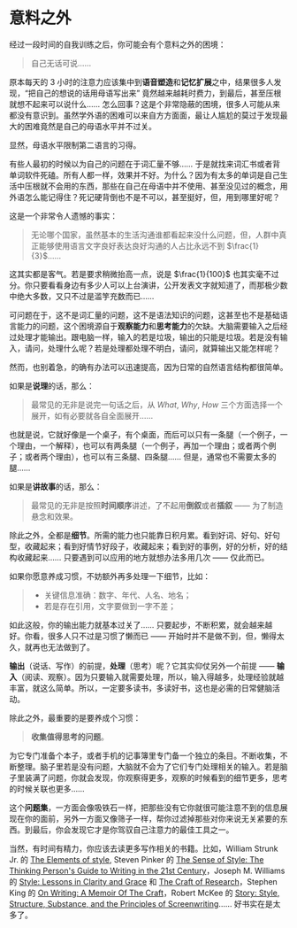 # 意料之外

经过一段时间的自我训练之后，你可能会有个意料之外的困境：

> 自己无话可说……

原本每天的 3 小时的注意力应该集中到**语音塑造**和**记忆扩展**之中，结果很多人发现，“把自己的想说的话用母语写出来” 竟然越来越耗时费力，到最后，甚至压根就想不起来可以说什么…… 怎么回事？这是个非常隐蔽的困境，很多人可能从来都没有意识到。虽然学外语的困难可以来自方方面面，最让人尴尬的莫过于发现最大的困难竟然是自己的母语水平并不过关。

显然，母语水平限制第二语言的习得。

有些人最初的时候以为自己的问题在于词汇量不够…… 于是就找来词汇书或者背单词软件死磕。所有人都一样，效果并不好。为什么？因为有太多的单词是自己生活中压根就不会用的东西，那些在自己在母语中并不使用、甚至没见过的概念，用外语怎么能记得住？死记硬背倒也不是不可以，甚至挺好，但，用到哪里好呢？

这是一个非常令人遗憾的事实：

> 无论哪个国家，虽然基本的生活沟通谁都看起来没什么问题，但，人群中真正能够使用语言文字良好表达良好沟通的人占比永远不到 $\frac{1}{3}$……

这其实都是客气。若是要求稍微抬高一点，说是 $\frac{1}{100}$ 也其实毫不过分。你只要看看身边有多少人可以上台演讲，公开发表文字就知道了，而那极少数中绝大多数，又只不过是滥竽充数而已……

可问题在于，这不是词汇量的问题，这不是语法知识的问题，这甚至也不是基础语言能力的问题，这个困境源自于**观察能力**和**思考能力**的欠缺。大脑需要输入之后经过处理才能输出。跟电脑一样，输入的若是垃圾，输出的只能是垃圾。若是没有输入，请问，处理什么呢？若是处理都处理不明白，请问，就算输出又能怎样呢？

然而，也别着急，的确有办法可以迅速提高，因为日常的自然语言结构都很简单。

如果是**说理**的话，那么：

> 最常见的无非是说完一句话之后，从 *What*, *Why*, *How* 三个方面选择一个展开，如有必要就各自全面展开…… 

也就是说，它就好像是一个桌子，有个桌面，而后可以只有一条腿（一个例子，一个理由，一个解释），也可以有两条腿（一个例子，再加一个理由；或者两个例子；或者两个理由），也可以有三条腿、四条腿…… 但是，通常也不需要太多的腿……

如果是**讲故事**的话，那么：

> 最常见的无非是按照**时间顺序**讲述，了不起用**倒叙**或者**插叙** —— 为了制造悬念和效果。

除此之外，全都是**细节**。所需的能力也只能靠日积月累。看到好词、好句、好句型，收藏起来；看到好情节好段子，收藏起来；看到好的事例，好的分析，好的结构收藏起来…… 只要遇到可以应用的地方就想办法多用几次 —— 仅此而已。

如果你愿意养成习惯，不妨额外再多处理一下细节，比如：

> * 关键信息准确：数字、年代、人名、地名；
> * 若是存在引用，文字要做到一字不差；

如此这般，你的输出能力就基本过关了…… 只要起步，不断积累，就会越来越好。你看，很多人只不过是习惯了懒而已 —— 开始时并不是做不到，但，懒得太久，就再也无法做到了。

**输出**（说话、写作）的前提，**处理**（思考）呢？它其实仰仗另外一个前提 —— **输入**（阅读、观察）。因为只要输入就需要处理，所以，输入得越多，处理经验就越丰富，就这么简单。所以，一定要多读书，多读好书，这也是必需的日常健脑活动。

除此之外，最重要的是要养成个习惯：

> **收集值得思考的问题**。

为它专门准备个本子，或者手机的记事簿里专门备一个独立的条目。不断收集，不断整理。脑子里若是没有问题，大脑就不会为了它们专门处理相关的输入。若是脑子里装满了问题，你就会发现，你观察得更多，观察的时候看到的细节更多，思考的时候关联也更多…… 

这个**问题集**，一方面会像吸铁石一样，把那些没有它你就很可能注意不到的信息展现在你的面前，另外一方面又像筛子一样，帮你过滤掉那些对你来说无关紧要的东西。到最后，你会发现它才是你驾驭自己注意力的最佳工具之一。

当然，有时间有精力，你应该去读更多写作相关的书籍。比如，William Strunk Jr. 的 [The Elements of style](https://www.amazon.com/Elements-Style-4th-Feathers-Classics-ebook/dp/B0798TTKDT/), Steven Pinker 的 [The Sense of Style: The Thinking Person's Guide to Writing in the 21st Century](https://www.amazon.com/Sense-Style-Thinking-Persons-Writing-ebook/dp/B00INIYG74/)，Joseph M. Williams 的 [Style: Lessons in Clarity and Grace](https://www.amazon.com/Style-Lessons-Joseph-M-Williams-ebook/dp/B084BY6R32/) 和 [The Craft of Research](https://www.amazon.com/Research-Chicago-Writing-Editing-Publishing-ebook/dp/B01L0HWJ6E/)，Stephen King 的 [On Writing: A Memoir Of The Craft](https://www.amazon.com/Writing-Memoir-Craft-Stephen-King-ebook/dp/B000FC0SIM/)，Robert McKee 的 [Story: Style, Structure, Substance, and the Principles of Screenwriting](https://www.amazon.com/Story-Structure-Substance-Principles-Screenwriting-ebook/dp/B0042FZVOY/)…… 好书实在是太多了。